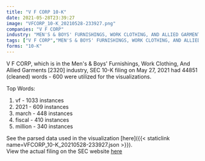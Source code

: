 ```yaml
---
title: "V F CORP 10-K"
date: 2021-05-28T23:39:27
image: "VFCORP_10-K_20210528-233927.png"
companies: "V F CORP"
industry: "MEN'S & BOYS' FURNISHINGS, WORK CLOTHING, AND ALLIED GARMENTS"
tags: ["V F CORP","MEN'S & BOYS' FURNISHINGS, WORK CLOTHING, AND ALLIED GARMENTS","05-27-2021","10-K"]
forms: "10-K"
---
```

V F CORP, which is in the Men's & Boys' Furnishings, Work Clothing, And Allied Garments [2320] industry, SEC 10-K filing on May 27, 2021 had 44851 (cleaned) words - 600 were utilized for the visualizations.

Top Words:
1. vf - 1033 instances
2. 2021 - 609 instances
3. march - 448 instances
4. fiscal - 410 instances
5. million - 340 instances


See the parsed data used in the visualization [here]({{< staticlink name=VFCORP_10-K_20210528-233927.json >}}).  
View the actual filing on the SEC website [here](https://www.sec.gov/Archives/edgar/data/103379/0000103379-21-000006.txt)